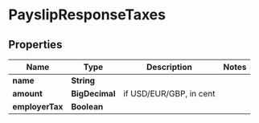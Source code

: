 

# PayslipResponseTaxes


## Properties

Name | Type | Description | Notes
------------ | ------------- | ------------- | -------------
**name** | **String** |  | 
**amount** | **BigDecimal** | if USD/EUR/GBP, in cent | 
**employerTax** | **Boolean** |  | 



